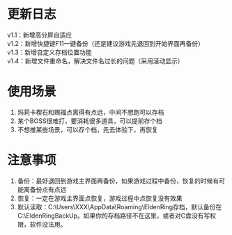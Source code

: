 # 更新日志
v1.1：新增高分屏自适应  
v1.2：新增快捷键F11一键备份（还是建议游戏先退回到开始界面再备份）  
v1.3：新增自定义存档位置功能  
v1.4：新增文件重命名，解决文件名过长的问题（采用滚动显示）  
# 使用场景
1. 玛莉卡楔石和赐福点离得有点远，中间不想跑可以存档
2. 某个BOSS很难打，要消耗很多道具，可以提前存个档
3. 不想推某些场景，可以存个档，先去体验下，再恢复
# 注意事项
1. 备份：最好退回到游戏主界面再备份，如果游戏过程中备份，恢复的时候有可能离备份点有点远
2. 恢复：一定在游戏主界面点恢复，游戏过程中点恢复没有效果
3. 默认读取：C:\Users\XXX\AppData\Roaming\EldenRing存档，默认备份在C:\EldenRingBackUp。如果你的存档路径不在这里，或者对C盘没有写权限，软件没法用。